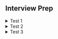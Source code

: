 ## Interview Prep

<!-- Test 1 -->
<details>
    <summary>Test 1</summary>
    <ul>
        <li><a>https://jsonplaceholder.typicode.com/users</a></li>   
        <li>Use the Api to connect and display on the dom</li>   
    </ul>
</details>

<!-- Test 2 -->
<details>
    <summary>Test 2</summary>
    <ul>
        <li><a>https://randomuser.me/api</a></li>   
        <li>Use a button displays a picture and name. Every time you click the button you display a new user</li>   
        <details>
            <summary>Tips</summary>
            <ul>
                <li>create a function outside of app, that receives the api call and returns the stringified version of the data</li>
                <li>create a onClick function that puts the data into an array</li>
                <li>make sure that the data received is parsed</li>
                <li></li>
            </ul>
        </details>
    </ul>
</details>

<!-- Test 3 -->
<details>
    <summary>Test 3</summary>
    <ul>
        <li><a>https://randomuser.me/api</a></li>
        <li>Using the API, display a list of cards that show each user's name and username</li>
        <li>add an input line that allows you to type and filter the cards that are displayed</li>
        <li></li>
    </ul>

</details>
